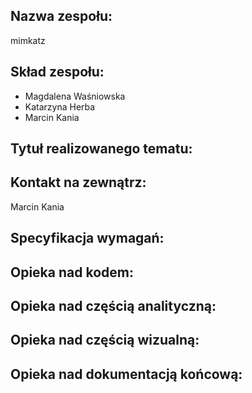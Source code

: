 ## Nazwa zespołu:
mimkatz

## Skład zespołu: 
* Magdalena Waśniowska
* Katarzyna Herba
* Marcin Kania

## Tytuł realizowanego tematu:

## Kontakt na zewnątrz: 
Marcin Kania

## Specyfikacja wymagań:

## Opieka nad kodem:

## Opieka nad częścią analityczną:

## Opieka nad częścią wizualną:

## Opieka nad dokumentacją końcową:
